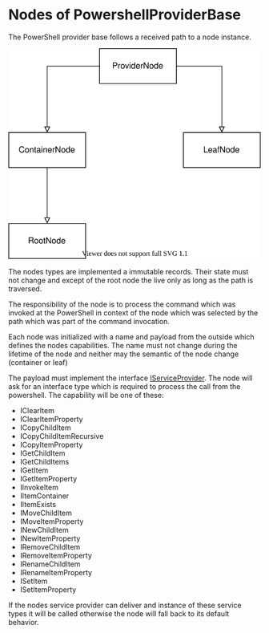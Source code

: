 # Nodes of PowershellProviderBase

The PowerShell provider base follows a received path to a node instance.

![node types](./nodes.svg)

The nodes types are implemented a immutable records.
Their state must not change and except of the root node the live only as long as the path is traversed.

The responsibility of the node is to process the command which was invoked at the PowerShell in context of the node which was selected by the path which was part of the command invocation.

Each node was initialized with a name and payload from the outside which defines the nodes capabilities.
The name must not change during the lifetime of the node and neither may the semantic of the node change (container or leaf)

The payload must implement the interface [IServiceProvider](https://docs.microsoft.com/en-us/dotnet/api/system.iserviceprovider). The node will ask for an interface type which is required to process the call from the powershell. 
The capability will be one of these:

- IClearItem
- IClearItemProperty
- ICopyChildItem
- ICopyChildItemRecursive
- ICopyItemProperty
- IGetChildItem
- IGetChildItems
- IGetItem
- IGetItemProperty
- IInvokeItem
- IItemContainer
- IItemExists
- IMoveChildItem
- IMoveItemProperty
- INewChildItem
- INewItemProperty
- IRemoveChildItem
- IRemoveItemProperty
- IRenameChildItem
- IRenameItemProperty
- ISetItem
- ISetItemProperty

If the nodes service provider can deliver and instance of these service types it will be called otherwise the node will fall back to its default behavior.
